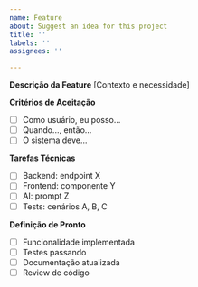 ```yaml
---
name: Feature
about: Suggest an idea for this project
title: ''
labels: ''
assignees: ''

---
```


**Descrição da Feature**
[Contexto e necessidade]

**Critérios de Aceitação**
- [ ] Como usuário, eu posso...
- [ ] Quando..., então...
- [ ] O sistema deve...

**Tarefas Técnicas**
- [ ] Backend: endpoint X
- [ ] Frontend: componente Y  
- [ ] AI: prompt Z
- [ ] Tests: cenários A, B, C

**Definição de Pronto**
- [ ] Funcionalidade implementada
- [ ] Testes passando
- [ ] Documentação atualizada
- [ ] Review de código
